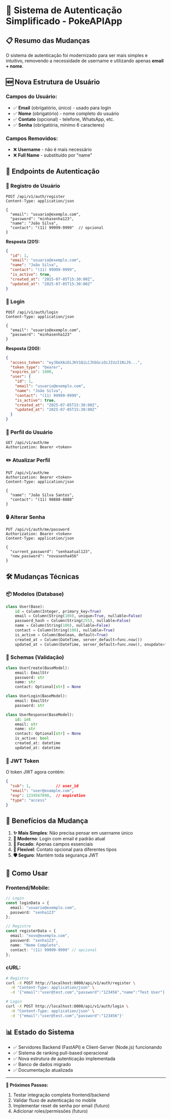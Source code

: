 # 🔐 Sistema de Autenticação Simplificado - PokeAPIApp

## 📋 Resumo das Mudanças

O sistema de autenticação foi modernizado para ser mais simples e intuitivo, removendo a necessidade de username e utilizando apenas **email + nome**.

## 🆕 Nova Estrutura de Usuário

### Campos do Usuário:
- ✅ **Email** (obrigatório, único) - usado para login
- ✅ **Nome** (obrigatório) - nome completo do usuário
- ✅ **Contato** (opcional) - telefone, WhatsApp, etc.
- ✅ **Senha** (obrigatória, mínimo 6 caracteres)

### Campos Removidos:
- ❌ **Username** - não é mais necessário
- ❌ **Full Name** - substituído por "name"

## 🎯 Endpoints de Autenticação

### 📝 Registro de Usuário
```http
POST /api/v1/auth/register
Content-Type: application/json

{
  "email": "usuario@exemplo.com",
  "password": "minhasenha123",
  "name": "João Silva",
  "contact": "(11) 99999-9999"  // opcional
}
```

**Resposta (201):**
```json
{
  "id": 1,
  "email": "usuario@exemplo.com",
  "name": "João Silva",
  "contact": "(11) 99999-9999",
  "is_active": true,
  "created_at": "2025-07-05T15:30:00Z",
  "updated_at": "2025-07-05T15:30:00Z"
}
```

### 🔑 Login
```http
POST /api/v1/auth/login
Content-Type: application/json

{
  "email": "usuario@exemplo.com",
  "password": "minhasenha123"
}
```

**Resposta (200):**
```json
{
  "access_token": "eyJ0eXAiOiJKV1QiLCJhbGciOiJIUzI1NiJ9...",
  "token_type": "bearer",
  "expires_in": 1800,
  "user": {
    "id": 1,
    "email": "usuario@exemplo.com",
    "name": "João Silva",
    "contact": "(11) 99999-9999",
    "is_active": true,
    "created_at": "2025-07-05T15:30:00Z",
    "updated_at": "2025-07-05T15:30:00Z"
  }
}
```

### 👤 Perfil do Usuário
```http
GET /api/v1/auth/me
Authorization: Bearer <token>
```

### ✏️ Atualizar Perfil
```http
PUT /api/v1/auth/me
Authorization: Bearer <token>
Content-Type: application/json

{
  "name": "João Silva Santos",
  "contact": "(11) 98888-8888"
}
```

### 🔒 Alterar Senha
```http
PUT /api/v1/auth/me/password
Authorization: Bearer <token>
Content-Type: application/json

{
  "current_password": "senhaatual123",
  "new_password": "novasenha456"
}
```

## 🛠️ Mudanças Técnicas

### 📦 Modelos (Database)
```python
class User(Base):
    id = Column(Integer, primary_key=True)
    email = Column(String(100), unique=True, nullable=False)
    password_hash = Column(String(255), nullable=False)
    name = Column(String(100), nullable=False)
    contact = Column(String(100), nullable=True)
    is_active = Column(Boolean, default=True)
    created_at = Column(DateTime, server_default=func.now())
    updated_at = Column(DateTime, server_default=func.now(), onupdate=func.now())
```

### 🎨 Schemas (Validação)
```python
class UserCreate(BaseModel):
    email: EmailStr
    password: str
    name: str
    contact: Optional[str] = None

class UserLogin(BaseModel):
    email: EmailStr
    password: str

class UserResponse(BaseModel):
    id: int
    email: str
    name: str
    contact: Optional[str] = None
    is_active: bool
    created_at: datetime
    updated_at: datetime
```

### 🔐 JWT Token
O token JWT agora contém:
```json
{
  "sub": 1,           // user_id
  "email": "user@example.com",
  "exp": 1234567890,  // expiration
  "type": "access"
}
```

## 🎉 Benefícios da Mudança

1. **✨ Mais Simples**: Não precisa pensar em username único
2. **📧 Moderno**: Login com email é padrão atual
3. **🎯 Focado**: Apenas campos essenciais
4. **🔧 Flexível**: Contato opcional para diferentes tipos
5. **🛡️ Seguro**: Mantém toda segurança JWT

## 🚀 Como Usar

### Frontend/Mobile:
```typescript
// Login
const loginData = {
  email: "usuario@exemplo.com",
  password: "senha123"
};

// Registro
const registerData = {
  email: "novo@exemplo.com",
  password: "senha123",
  name: "Nome Completo",
  contact: "(11) 99999-9999" // opcional
};
```

### cURL:
```bash
# Registro
curl -X POST http://localhost:8000/api/v1/auth/register \
  -H "Content-Type: application/json" \
  -d '{"email":"user@test.com","password":"123456","name":"Test User"}'

# Login
curl -X POST http://localhost:8000/api/v1/auth/login \
  -H "Content-Type: application/json" \
  -d '{"email":"user@test.com","password":"123456"}'
```

## 📊 Estado do Sistema

- ✅ Servidores Backend (FastAPI) e Client-Server (Node.js) funcionando
- ✅ Sistema de ranking pull-based operacional
- ✅ Nova estrutura de autenticação implementada
- ✅ Banco de dados migrado
- ✅ Documentação atualizada

---

**🎯 Próximos Passos:**
1. Testar integração completa frontend/backend
2. Validar fluxo de autenticação no mobile
3. Implementar reset de senha por email (futuro)
4. Adicionar roles/permissões (futuro)
